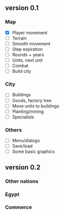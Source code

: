 ## version 0.1

### Map

- [X] Player movement
- [ ] Terrain
- [ ] Smooth movement
- [ ] Step expiration
- [ ] Rounds + years
- [ ] Units, next unit
- [ ] Combat
- [ ] Build city

### City

- [ ] Buildings
- [ ] Goods, factory tree
- [ ] Move units to buildings
- [ ] Planting/mining
- [ ] Specialists

### Others

- [ ] Menu/dialogs
- [ ] Save/load
- [ ] Some basic graphics

## version 0.2

### Other nations
### Egypt
### Commerce